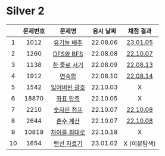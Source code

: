 # Silver 2

|     | 문제번호 |           문제명            | 응시 날짜 |          채점 결과           |
| :-: | :------: | :-------------------------: | :-------: | :--------------------------: |
|  1  |   1012   |  [유기농 배추](./1012.js)   | 22.08.06  | [23.01.05](./replay/1012.js) |
|  2  |   1260   |   [DFS와 BFS](./1260.js)    | 22.08.08  |   [22.10.07](./1260_re.js)   |
|  3  |   1138   |  [한 줄로 서기](./1138.js)  | 22.08.09  |   [22.08.13](./1138_re.js)   |
|  4  |   1912   |     [연속합](./1912.js)     | 22.08.10  |   [22.08.14](./1912_re.js)   |
|  5  |   1542   | [잃어버린 괄호](./1542.js)  | 22.10.03  |              X               |
|  6  |  18870   |   [좌표 압축](./18870.js)   | 22.10.05  |              X               |
|  7  |   2210   |  [숫자판 점프](./2210.js)   | 22.10.07  |   [22.10.08](./2210_re.js)   |
|  8  |   2644   |   [촌수 계산](./2644.js)    | 22.10.07  |   [22.10.08](./2644_re.js)   |
|  9  |  10819   | [차이를 최대로](./10819.js) | 22.10.18  |              X               |
| 10  |   1654   |  [랜선 자르기](./1654.js)   | 23.01.02  |         X (이분탐색)         |
